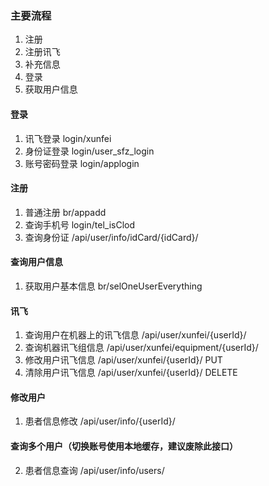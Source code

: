 ### 主要流程
1. 注册 
3. 注册讯飞
4. 补充信息
5. 登录 
6. 获取用户信息  

#### 登录
1. 讯飞登录 login/xunfei
2. 身份证登录 login/user_sfz_login
3. 账号密码登录 login/applogin

#### 注册
1. 普通注册 br/appadd
2. 查询手机号 login/tel_isClod
3. 查询身份证 /api/user/info/idCard/{idCard}/
    
#### 查询用户信息
1. 获取用户基本信息  br/selOneUserEverything

#### 讯飞
1. 查询用户在机器上的讯飞信息 /api/user/xunfei/{userId}/
2. 查询机器讯飞组信息 /api/user/xunfei/equipment/{userId}/
3. 修改用户讯飞信息 /api/user/xunfei/{userId}/ PUT
4. 清除用户讯飞信息 /api/user/xunfei/{userId}/ DELETE

#### 修改用户
1. 患者信息修改 /api/user/info/{userId}/

#### 查询多个用户（切换账号使用本地缓存，建议废除此接口）
2. 患者信息查询 /api/user/info/users/

